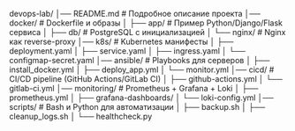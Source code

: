 devops-lab/
│── README.md              # Подробное описание проекта
│── docker/                # Dockerfile и образы
│   ├── app/               # Пример Python/Django/Flask сервиса
│   ├── db/                # PostgreSQL с инициализацией
│   └── nginx/             # Nginx как reverse-proxy
│── k8s/                   # Kubernetes манифесты
│   ├── deployment.yaml
│   ├── service.yaml
│   ├── ingress.yaml
│   └── configmap-secret.yaml
│── ansible/               # Playbooks для серверов
│   ├── install_docker.yml
│   ├── deploy_app.yml
│   └── monitor.yml
│── cicd/                  # CI/CD pipeline (GitHub Actions/GitLab CI)
│   ├── github-actions.yml
│   └── gitlab-ci.yml
│── monitoring/            # Prometheus + Grafana + Loki
│   ├── prometheus.yml
│   ├── grafana-dashboards/
│   └── loki-config.yml
│── scripts/               # Bash и Python для автоматизации
│   ├── backup.sh
│   ├── cleanup_logs.sh
│   └── healthcheck.py
